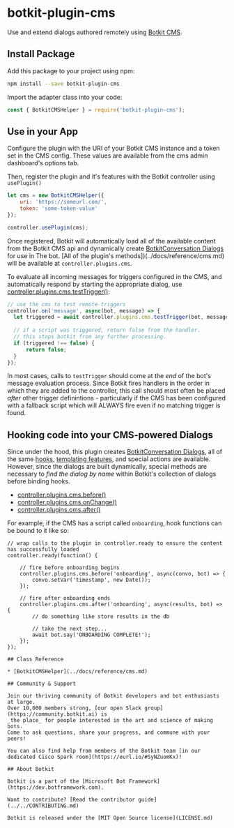# botkit-plugin-cms

Use and extend dialogs authored remotely using [Botkit CMS](https://github.com/howdyai/botkit-cms).

## Install Package

Add this package to your project using npm:

```bash
npm install --save botkit-plugin-cms
```

Import the adapter class into your code:

```javascript
const { BotkitCMSHelper } = require('botkit-plugin-cms');
```

## Use in your App

Configure the plugin with the URI of your Botkit CMS instance and a token set in the CMS config.
These values are available from the cms admin dashboard's options tab.

Then, register the plugin and it's features with the Botkit controller using `usePlugin()`

```javascript
let cms = new BotkitCMSHelper({
    uri: 'https://someurl.com/',
    token: 'some-token-value'
});

controller.usePlugin(cms);
```

Once registered, Botkit will automatically load all of the available content from the Botkit CMS api and dynamically create [BotkitConversation Dialogs](../docs/reference/conversations.md) for use in The bot.  [All of the plugin's methods])(../docs/reference/cms.md) will be available at `controller.plugins.cms`.

To evaluate all incoming messages for triggers configured in the CMS, and automatically respond by starting the appropriate dialog, use [controller.plugins.cms.testTrigger()](../docs/reference/cms.md#testtrigger):

```javascript
// use the cms to test remote triggers
controller.on('message', async(bot, message) => {
  let triggered = await controller.plugins.cms.testTrigger(bot, message);
  
  // if a script was triggered, return false from the handler.
  // this stops botkit from any further processing.
  if (triggered !== false) {
      return false;
  }
});
```

In most cases, calls to `testTrigger` should come at the _end_ of the bot's message evaluation process. Since Botkit fires handlers in the order in which they are added to the controller, this call should most often be placed _after_ other trigger definintions - particularly if the CMS has been configured with a fallback script which will ALWAYS fire even if no matching trigger is found.

## Hooking code into your CMS-powered Dialogs

Since under the hood, this plugin creates [BotkitConversation Dialogs](../docs/reference/conversations.md), all of the same [hooks](../docs/conversations.md#hooks), [templating features](../docs/conversations.md#using-variable-tokens-and-templates-in-conversation-threads), and special actions are available. However, since the dialogs are built dynamically, special methods are necessary to _find the dialog by name_ within Botkit's collection of dialogs before binding hooks.

* [controller.plugins.cms.before()](../docs/reference/cms.md#before)
* [controller.plugins.cms.onChange()](../docs/reference/cms.md#onchange)
* [controller.plugins.cms.after()](../docs/reference/cms.md#after)

For example, if the CMS has a script called `onboarding`, hook functions can be bound to it like so:

```
// wrap calls to the plugin in controller.ready to ensure the content has successfully loaded
controller.ready(function() {

    // fire before onboarding begins
    controller.plugins.cms.before('onboarding', async(convo, bot) => {
        convo.setVar('timestamp', new Date());
    });

    // fire after onboarding ends
    controller.plugins.cms.after('onboarding', async(results, bot) => {
        // do something like store results in the db

        // take the next step...
        await bot.say('ONBOARDING COMPLETE!');
    });
});

## Class Reference

* [BotkitCMSHelper](../docs/reference/cms.md)

## Community & Support

Join our thriving community of Botkit developers and bot enthusiasts at large.
Over 10,000 members strong, [our open Slack group](https://community.botkit.ai) is
_the place_ for people interested in the art and science of making bots.
Come to ask questions, share your progress, and commune with your peers!

You can also find help from members of the Botkit team [in our dedicated Cisco Spark room](https://eurl.io/#SyNZuomKx)!

## About Botkit

Botkit is a part of the [Microsoft Bot Framework](https://dev.botframework.com).

Want to contribute? [Read the contributor guide](../../CONTRIBUTING.md)

Botkit is released under the [MIT Open Source license](LICENSE.md)